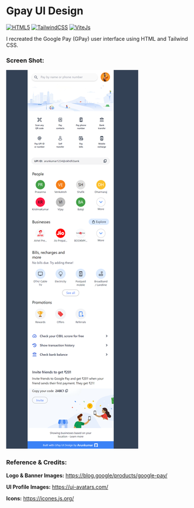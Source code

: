 # Gpay UI Design
[![HTML5](https://img.shields.io/badge/-HTML_5-f06529?style=for-the-badge&logo=HTML5&logoColor=fafafa)](https://www.w3schools.com/html/)
[![TailwindCSS](https://img.shields.io/badge/-Tailwind_css-38BDF8?style=for-the-badge&logo=tailwindcss&logoColor=fafafa)](https://tailwindcss.com/)
<a href="https://vitejs.dev/" target="_blank">![ViteJs](https://img.shields.io/badge/-Vite_js-FFD42C?style=for-the-badge&logo=vite&logoColor=161616)</a>

I recreated the Google Pay (GPay) user interface using HTML and Tailwind CSS.

### Screen Shot:

![Alt text](<Gpay UI Screen.png>)

### Reference & Credits:

__Logo & Banner Images:__  https://blog.google/products/google-pay/

__UI Profile Images:__ https://ui-avatars.com/

__Icons:__ https://icones.js.org/


